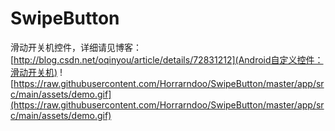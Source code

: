 # SwipeButton

滑动开关机控件，详细请见博客：[http://blog.csdn.net/oqinyou/article/details/72831212](Android自定义控件：滑动开关机)
![https://raw.githubusercontent.com/Horrarndoo/SwipeButton/master/app/src/main/assets/demo.gif](https://raw.githubusercontent.com/Horrarndoo/SwipeButton/master/app/src/main/assets/demo.gif)
